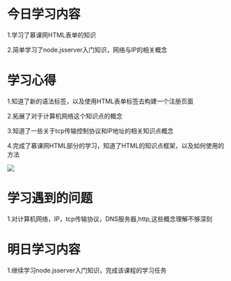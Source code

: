 # 今日学习内容

1.学习了慕课网HTML表单的知识

2.简单学习了node.jsserver入门知识，网络与IP的相关概念 

# 学习心得

1.知道了新的语法标签，以及使用HTML表单标签去构建一个注册页面

2.拓展了对于计算机网络这个知识点的概念

3.知道了一些关于tcp传输控制协议和IP地址的相关知识点概念

4.完成了慕课网HTML部分的学习，知道了HTML的知识点框架，以及如何使用的方法

![](https://graph.baidu.com/resource/1014971071ca906ece45b01551445030.jpg)

# 学习遇到的问题

1.对计算机网络，IP，tcp传输协议，DNS服务器,http,这些概念理解不够深刻

# 明日学习内容
1.继续学习node.jsserver入门知识，完成该课程的学习任务

